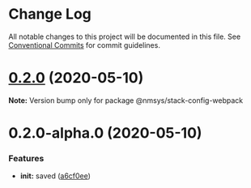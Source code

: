 # Change Log

All notable changes to this project will be documented in this file.
See [Conventional Commits](https://conventionalcommits.org) for commit guidelines.

# [0.2.0](https://github.com/kamontat/nmsys/compare/@nmsys/stack-config-webpack@0.2.0-alpha.0...@nmsys/stack-config-webpack@0.2.0) (2020-05-10)

**Note:** Version bump only for package @nmsys/stack-config-webpack





# 0.2.0-alpha.0 (2020-05-10)


### Features

* **init:** saved ([a6cf0ee](https://github.com/kamontat/nmsys/commit/a6cf0eeb9f6b981859ff5f098163d9ea45eb0442))
